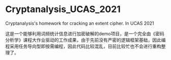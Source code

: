 # Cryptanalysis_UCAS_2021
Cryptanalysis's homework for cracking an extent cipher. In UCAS 2021 

这是一个能够利用词频统计信息进行加密破解的demo项目，是一个完全由《密码分析学》课程大作业驱动的工作成果，由于先前没有严密的逻辑框架基础，因此编程采用任务导向型即按需编程，因此代码比较混乱，目前比较忙也不会进行重构整理了。
